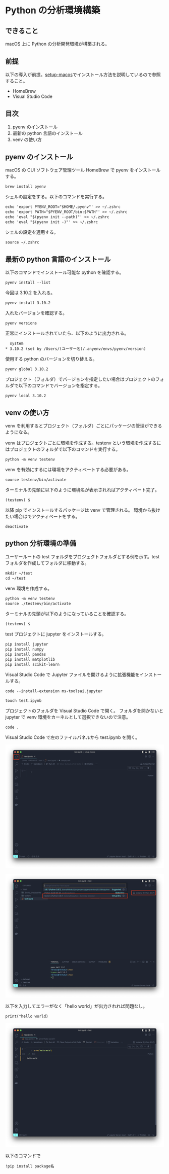 # Python の分析環境構築

## できること

macOS 上に Python の分析開発環境が構築される。

## 前提

以下の導入が前提。[setup-macos](https://github.com/kazukitash/setup-macos)でインストール方法を説明しているので参照すること。

- HomeBrew
- Visual Studio Code

## 目次

1. pyenv のインストール
2. 最新の python 言語のインストール
3. venv の使い方

## pyenv のインストール

macOS の CUI ソフトウェア管理ツール HomeBrew で pyenv をインストールする。

```shell
brew install pyenv
```

シェルの設定をする。以下のコマンドを実行する。

```shell
echo 'export PYENV_ROOT="$HOME/.pyenv"' >> ~/.zshrc
echo 'export PATH="$PYENV_ROOT/bin:$PATH"' >> ~/.zshrc
echo 'eval "$(pyenv init --path)"' >> ~/.zshrc
echo 'eval "$(pyenv init -)"' >> ~/.zshrc
```

シェルの設定を適用する。

```shell
source ~/.zshrc
```

## 最新の python 言語のインストール

以下のコマンドでインストール可能な python を確認する。

```shell
pyenv install --list
```

今回は 3.10.2 を入れる。

```shell
pyenv install 3.10.2
```

入れたバージョンを確認する。

```shell
pyenv versions
```

正常にインストールされていたら、以下のように出力される。

```shell
  system
* 3.10.2 (set by /Users/(ユーザー名)/.anyenv/envs/pyenv/version)
```

使用する python のバージョンを切り替える。

```shell
pyenv global 3.10.2
```

プロジェクト（フォルダ）でバージョンを指定したい場合はプロジェクトのフォルダで以下のコマンドでバージョンを指定する。

```shell
pyenv local 3.10.2
```

## venv の使い方

venv を利用するとプロジェクト（フォルダ）ごとにパッケージの管理ができるようになる。

venv はプロジェクトごとに環境を作成する。testenv という環境を作成するにはプロジェクトのフォルダで以下のコマンドを実行する。

```shell
python -m venv testenv
```

venv を有効にするには環境をアクティベートする必要がある。

```shell
source testenv/bin/activate
```

ターミナルの先頭に以下のように環境名が表示されればアクティベート完了。

```shell
(testenv) $
```

以降 pip でインストールするパッケージは venv で管理される。
環境から抜けたい場合はでアクティベートをする。

```shell
deactivate
```

## python 分析環境の準備

ユーザールートの test フォルダをプロジェクトフォルダとする例を示す。test フォルダを作成してフォルダに移動する。

```shell
mkdir ~/test
cd ~/test
```

venv 環境を作成する。

```shell
python -m venv testenv
source ./testenv/bin/activate
```

ターミナルの先頭が以下のようになっていることを確認する。

```shell
(testenv) $
```

test プロジェクトに jupyter をインストールする。

```shell
pip install jupyter
pip install numpy
pip install pandas
pip install matplotlib
pip install scikit-learn
```

Visual Studio Code で Jupyter ファイルを開けるように拡張機能をインストールする。

```shell
code --install-extension ms-toolsai.jupyter
```

```shell
touch test.ipynb
```

プロジェクトのフォルダを Visual Studio Code で開く。
フォルダを開かないと jupyter で venv 環境をカーネルとして選択できないので注意。

```
code .
```

Visual Studio Code で左のファイルパネルから test.ipynb を開く。

![](images/open_file.png)

![](images/select_kernel.png)

以下を入力してエラーがなく「hello world」が出力されれば問題なし。

```
print("hello world)
```

![](images/hello_world.png)

以下のコマンドで

```
!pip install package名
```
